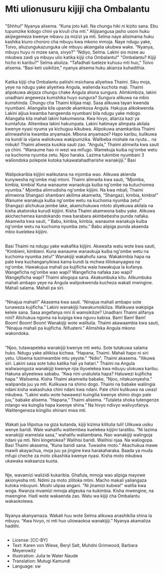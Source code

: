 # Mti ulionusuru kijiji cha Ombalantu

##
"Shhhu!" Nyanya alisema. “Kuna joto kali. Na chungu hiki ni kizito
sana. Ebu tupumzike kidogo chini ya kivuli cha mti.”
Alijipangusa jasho usoni huku akijiegemeza kwenye mbavu za
mizizi ya mti. Selma naye alisimama huku kashika kiuno chororo
cha mbuyu kwa mkono mmoja. Naye ndugu yake, Toivo,
aliuzungukazunguka ule mbuyu akiangalia ukubwa wake.
“Nyanya, mbuyu huyu ni mzee sana, sivyo?”
“Ndiyo, Selma. Lakini sio mzee au mkubwa zaidi ya mbuyu ulio
katika kijiji cha Ombalantu!"
"Ombalantu? Kijiji hicho ki karibu?" Selma aliuliza.
“Tafadhali tueleze kuhusu mti huo," Toivo alisema.
“Basi keti usikilize," nyanya alisema huku akianza kuhadithia.

##
Katika kijiji cha Ombalantu paliishi msichana aliyeitwa Thaimi. Siku
moja, yeye na ndugu yake aliyeitwa Angula, walienda kuchota
maji. Thaimi alipokuwa akijaza chungu chake Angula aliona
sungura. Alimkimbiza, lakini unadhani angeweza kumshika huyo
sungura? Sungura alikuwa na mbio kumshinda.
Chungu cha Thaimi kilijaa maji. Sasa alikuwa tayari kwenda
nyumbani. Aliangalia kila upande akamkosa Angula. Hakujua
alikokwenda. Lakini aljiua kwamba hangeenda nyumbani bila
ndugu yake mdogo. Aliangalia kila mahali lakini hakumwona.
Kwa hivyo, alianza kazi ya kumtafuta. Alitembea lakini hakumpata.
Lakini hatimaye alimpata akilala kwenye nyasi nyuma ya kichuguu
kikubwa. Alipokuwa anamkaribia Thaimi alimwashiria kwamba
anyamaze. Mbona anyamaze? Hapo karibu, kulikuwa na kundi la
vijana waliokuwa wakipumzika. Walibeba mishale na nyuta... na
mikuki! Thaimi aliweza kusikia sauti zao.
"Angula," Thaimi alimwita kwa sauti ya chini. “Wanaume hao ni
wezi wa mifugo. Wamekuja kuiba ng'ombe wetu na kuchoma
nyumba zetu. Njoo haraka. Lazima tukimbie nyumbani
3 waliondoka polepole kutoka
tukawatahadharishe wanakijiji.” Basi

##
Walipokaribia kijijini walikutana na mjomba wao. Alikuwa akienda
kunywesha ng'ombe maji mtoni. Thaimi alimwita kwa sauti,
“Mjomba, kimbia, kimbia! Kuna wanaume wanaokuja kuiba
ng'ombe na kutuchomea nyumba.”
Mjomba alimrudisha ng'ombe kijijini.
Na kwa mbali, Thaimi alimwona Shangazi shambani akilima
akamwita, “Shangazi, kimbia, kimbia!” Wanume wanakuja kuiba
ng'ombe wetu na kuchoma nyumba zetu!”
Shangazi alichukua jembe lake, akamchukuwa mtoto aliyekuwa
akilala na kisha akatoroka kurudi kijijini.
Kisha Thaimi akamwona babu yake. Alikuwa akichechemea
kandokando mwa barabara akimbebesha punda nafaka.
Akamwita kwa sauti, “ Babu, kimbia, kimbia, wanaume wanakuja
kuiba ng'ombe wetu na kuchoma nyumba zetu.” Babu alipiga
punda akaenda mbio kuelekea kijijini.

##
Basi Thaimi na ndugu yake wakafika kijijini. Akawaita watu wote
kwa sauti, “Kimbieni, kimbieni. Kuna wanaume wanaokuja kuiba
ng'ombe wetu na kuchoma nyumba zetu!”
Wanakijiji wakahofu sana. Wakakimbia hapa na pale kwa
kuchanganyikiwa kama kundi la mchwa lililokanyagwa na
ng'ombe.
Hawakujua mahali pa kujificha wala hawakujua la kufanya.
Wangeficha ng'ombe wao wapi?
Wangeficha nafaka zao wapi?
Wangejificha wapi?
Thaimi aliogopa sana. Akakumbuka kitu. Alikumbuka mahali
ambapo yeye na Angula walipokwenda kucheza wakati mwingine.
Mahali salama.
Mahali pa siri.

##
“Ninajua mahali!” Akasema kwa sauti. “Ninajua mahali ambapo
sote tunaweza kujificha.”
Lakini wanakijiji hawakumsikiliza. Walikuwa wakipiga kelele sana.
Sasa angefanya nini ili wamsikilize? Unadhani Thaimi alifanya nini?
Alichukua ngoma na kuipiga kwa nguvu kabisa.
Bam! Bam! Bam! Boom! Boom! Boom!
Wanakijiji wote walitulia.
Thaimi akawaambia kwa sauti, “Ninajua mahali pa kujificha.
Nifuateni.”
Alimshika Angula mkono wakondoka.

##
“Njoo, tutawapeleka wanakijiji kwenye mti wetu. Sote tutakuwa
salama huko. Ndugu yake alitikisa kichwa.
“Hapana, Thaimi. Mahali hapo ni siri yetu. Ulisema tusimwambie
mtu yeyote." “Ndio", Thaimi akasema. "Ilikuwa siri. Lakini sasa
sote tuko katika hali ya hatari." Thaimi na Angula waliwaongoza
wanakijiji kwenye njia iliyoelekea kwa mbuyu ulokuwa karibu.
Hakuna aliyeelewa sababu.
“Kwa nini unatuleta hapa? Hatuwezi kujificha hapa.” Walisema.
Kisha Thaimi akamwita babake, “Njoo, nitakuonyesha.” walipanda
juu ya mti. Kulikuwa na shimo dogo. Thaimi na babake waliingia
ndani kisha wakashuka chini ndani kwa ndani. Pale chini kulikuwa
na uwazi mkubwa.
“Lakini watu wote hawawezi kuingilia kwenye shimo dogo pale
juu,” babake alisema.
"Hapana,” Thaimi alisema. “Tutaleta shoka tutengenze mlango wa
kuinglia hapa kwenye shina.” Na hivyo ndivyo walivyofanya.
Walitengeneza kiingilio shinani mwa mti.

##
Wakati jua lilipotua na giza kutanda, kijiji kizima kilitulia tuli!
Ulikuwa usiku wenye baridi.
Wale wahalifu walitembea kuelekea kijijini taratibu. “Ni lazima
wanakijiji wamelala sasa,” wahalifu waliambiana.
Nao wanakijiji walingoja ndani ya mti. Nini kingetokea?
Walihisi baridi. Walihisi njaa. Na waliogopa.
Basi Thaimi akasema, “Kuna baridi sana. Tuwashe moto.”
Akachukua mawe mawili akayachua, moja juu ya jingine kwa
harakaharaka.
Baada ya muda mfupi cheche za moto zikashika kwenye nyasi.
Kisha moto mkubwa ukawaka wakaanza kuota.

##
Nje, wavamizi walizidi kukaribia.
Ghafula, mmoja wao alipiga mayowe akionyesha mti.
Ndimi za moto zilitoka mtini. Macho makali
yaliangaza kutoka mbuyuni. Moshi ulipaa angani.
"Ni jinamizi kubwa!" walilia kwa woga. Kwanza
mvamizi mmoja aligeuka na kukimbia. Kisha
mwengine, na mwengine. Hadi wote wakaenda zao.
Watu wa kijiji cha Ombalantu wakaokolewa.

##
Nyanya akanyamaza.
Wakati huu wote Selma alikuwa
anashikilia shina la mbuyu.
“Kwa hivyo, ni mti huo uliowaokoa
wanakijiji.” Nyanya akamaliza
hadithi.

##
* License: [CC-BY]
* Text: Karen von Wiese, Beryl Salt, Muhdni Grimwood, Barbara Meyerowitz
* Illustration: Julia te Water Naude
* Translation: Mutugi Kamundi
* Language: sw

